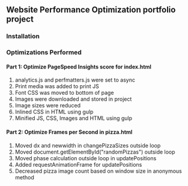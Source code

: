 ## Website Performance Optimization portfolio project

### Installation

### Optimizations Performed

#### Part 1: Optimize PageSpeed Insights score for index.html

1. analytics.js and perfmatters.js were set to async
1. Print media was added to print JS
1. Font CSS was moved to bottom of page 
1. Images were downloaded and stored in project
1. Image sizes were reduced
1. Inlined CSS in HTML using gulp
1. Minified JS, CSS, Images and HTML using gulp

#### Part 2: Optimize Frames per Second in pizza.html

1. Moved dx and newwidth in changePizzaSizes outside loop
1. Moved document.getElementById("randomPizzas") outside loop
1. Moved phase calculation outside loop in updatePositions
1. Added requestAnimationFrame for updatePositions
1. Decreased pizza image count based on window size in anonymous method

